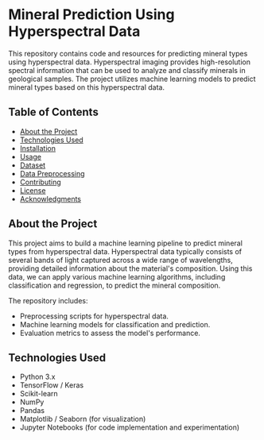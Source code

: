 # Mineral Prediction Using Hyperspectral Data

This repository contains code and resources for predicting mineral types using hyperspectral data. Hyperspectral imaging provides high-resolution spectral information that can be used to analyze and classify minerals in geological samples. The project utilizes machine learning models to predict mineral types based on this hyperspectral data.

## Table of Contents

- [About the Project](#about-the-project)
- [Technologies Used](#technologies-used)
- [Installation](#installation)
- [Usage](#usage)
- [Dataset](#dataset)
- [Data Preprocessing](#data-preprocessing)
- [Contributing](#contributing)
- [License](#license)
- [Acknowledgments](#acknowledgments)

## About the Project

This project aims to build a machine learning pipeline to predict mineral types from hyperspectral data. Hyperspectral data typically consists of several bands of light captured across a wide range of wavelengths, providing detailed information about the material's composition. Using this data, we can apply various machine learning algorithms, including classification and regression, to predict the mineral composition.

The repository includes:
- Preprocessing scripts for hyperspectral data.
- Machine learning models for classification and prediction.
- Evaluation metrics to assess the model's performance.

## Technologies Used

- Python 3.x
- TensorFlow / Keras
- Scikit-learn
- NumPy
- Pandas
- Matplotlib / Seaborn (for visualization)
- Jupyter Notebooks (for code implementation and experimentation)
